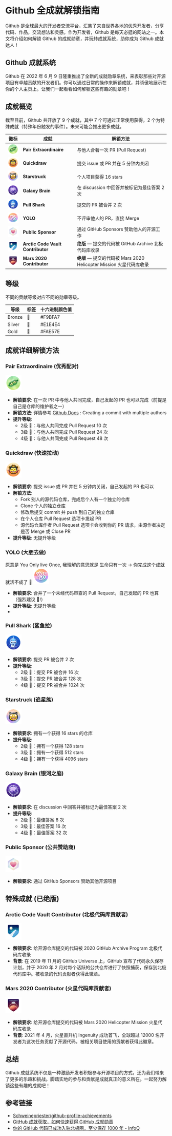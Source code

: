 
# Github 全成就解锁指南



Github 是全球最大的开发者交流平台，汇集了来自世界各地的优秀开发者，分享代码、作品，交流想法和灵感。作为开发者，Github 是每天必逛的网站之一。本文将介绍如何解锁 Github 的成就勋章，并玩转成就系统，助你成为 Github 成就达人！

## Github 成就系统

Github 在 2022 年 6 月 9 日隆重推出了全新的成就勋章系统，来表彰那些对开源项目有卓越贡献的开发者们。你可以通过日常的操作来解锁成就，并骄傲地展示在你的个人主页上。让我们一起看看如何解锁这些有趣的勋章吧！

## 成就概览

截至目前，Github 共开放了 9 个成就，其中 7 个可通过正常使用获得，2 个为特殊成就（特殊年份触发的事件）。未来可能会推出更多成就。

| 徽标 | 成就                | 解锁方法                                      |
| ---- | ------------------- | --------------------------------------------- |
| <img src="/images/pair-extraordinaire-default.png" width="50"> | **Pair Extraordinaire** | 与他人合著一次 PR (Pull Request)              |
| <img src="/images/quickdraw-default.png" width="50"> | **Quickdraw**         | 提交 issue 或 PR 并在 5 分钟内关闭            |
| <img src="/images/starstruck-default.png" width="50"> | **Starstruck**        | 个人项目获得 16 stars                        |
| <img src="/images/galaxy-brain-default.png" width="50"> | **Galaxy Brain**      | 在 discussion 中回答并被标记为最佳答案 2 次   |
| <img src="/images/pull-shark-default.png" width="50">| **Pull Shark**        | 提交的 PR 被合并 2 次                         |
| <img src="/images/yolo-default.png" width="50"> | **YOLO**              | 不评审他人的 PR，直接 Merge                   |
| <img src="/images/public-sponsor-default.png" width="50"> | **Public Sponsor**    | 通过 GitHub Sponsors 赞助他人的开源工作        |
| <img src="/images/arctic-code-vault-contributor-default.png" width="50"> | **Arctic Code Vault Contributor** | **绝版** — 提交的代码被 GitHub Archive 北极代码库收录 |
| <img src="/images/mars-2020-contributor-default.png" width="50"> | **Mars 2020 Contributor**        | **绝版** — 提交的代码被 Mars 2020 Helicopter Mission 火星代码库收录 |


## 等级

不同的贡献等级对应不同的勋章等级。

| 等级   | 标签  | 十六进制颜色值  |
| ------ | ----- | --------------- |
| Bronze | 🥉    | #F9BFA7          |
| Silver | 🥈    | #E1E4E4          |
| Gold   | 🥇    | #FAE57E          |

## 成就详细解锁方法

### Pair Extraordinaire (优秀配对)
<img src="/images/pair-extraordinaire-default.png" width="50">

- **解锁要求**: 在一次 PR 中与他人共同完成，自己发起的 PR 也可以完成（前提是自己是仓库的维护者之一）
- **解锁方法**: 详情参考 [Github Docs](https://docs.github.com/en/github/collaborating-with-issues-and-pull-requests/creating-a-commit-with-multiple-authors) : Creating a commit with multiple authors
- **提升等级**:
  - 2级 🥉：与他人共同完成 Pull Request 10 次
  - 3级 🥈：与他人共同完成 Pull Request 24 次
  - 4级 🥇：与他人共同完成 Pull Request 48 次

### Quickdraw (快速拉动)
<img src="/images/quickdraw-default.png" width="50">

- **解锁要求**: 提交 issue 或 PR 并在 5 分钟内关闭，自己发起的 PR 也可以
- **解锁方法**: 
  - Fork 别人的源代码仓库，完成后个人有一个独立的仓库
  - Clone 个人的独立仓库
  - 修改后提交 commit 并 push 到自己的独立仓库
  - 在个人仓库 Pull Request 选项卡发起 PR
  - 源代码仓库作者 Pull Request 选项卡会收到你的 PR 请求，由源作者决定是否 Merge 或 Close PR
- **提升等级**: 无提升等级

### YOLO (大胆去做)
原意是 You Only live Once, 我理解的意思就是 生命只有一次 -> 你完成这个成就就活不成了 🤣
<img src="/images/yolo-default.png" width="50">

- **解锁要求**: 合并了一个未经代码审查的 Pull Request，自己发起的 PR 也算（强烈建议 🤣!）
- **提升等级**: 无提升等级
- 
### Pull Shark (鲨鱼拉)
<img src="/images/pull-shark-default.png" width="50">

- **解锁要求**: 提交 PR 被合并 2 次
- **提升等级**:
  - 2级 🥉：提交 PR 被合并 16 次
  - 3级 🥈：提交 PR 被合并 128 次
  - 4级 🥇：提交 PR 被合并 1024 次

### Starstruck (追星族)
<img src="/images/starstruck-default.png" width="50">

- **解锁要求**: 拥有一个获得 16 stars 的仓库
- **提升等级**:
  - 2级 🥉：拥有一个获得 128 stars
  - 3级 🥈：拥有一个获得 512 stars
  - 4级 🥇：拥有一个获得 4096 stars

### Galaxy Brain (银河之脑)
<img src="/images/galaxy-brain-default.png" width="50">

- **解锁要求**: 在 discussion 中回答并被标记为最佳答案 2 次
- **提升等级**:
  - 2级 🥉：最佳答案 8 次
  - 3级 🥈：最佳答案 16 次
  - 4级 🥇：最佳答案 32 次

### Public Sponsor (公共赞助商)
<img src="/images/public-sponsor-default.png" width="50">

- **解锁要求**: 通过 GitHub Sponsors 赞助其他开源项目

## 特殊成就 (已绝版)

### Arctic Code Vault Contributor (北极代码库贡献者)
<img src="/images/arctic-code-vault-contributor-default.png" width="50">

- **解锁要求**: 给开源仓库提交的代码被 2020 GitHub Archive Program 北极代码库收录
- **背景**: 在 2019 年 11 月的 GitHub Universe 上，GitHub 宣布了代码永久保存计划，并于 2020 年 2 月对每个活跃的公共仓库进行了快照捕获，保存到北极代码库中。被收录的代码贡献者获得此徽章。

### Mars 2020 Contributor (火星代码库贡献者)
<img src="/images/mars-2020-contributor-default.png" width="50">

- **解锁要求**: 给开源仓库提交的代码被 Mars 2020 Helicopter Mission 火星代码库收录
- **背景**: 2021 年 4 月，火星直升机 Ingenuity 成功首飞，全球超过 12000 名开发者为这次任务贡献了开源代码，被相关项目使用的贡献者获得此徽章。

## 总结
Github 成就系统不仅是一种激励开发者积极参与开源项目的方式，还为我们带来了更多的乐趣和挑战。脚踏实地的参与和贡献是成就真正的意义所在。一起努力解锁这些有趣的成就吧！

## 参考链接
- [Schweinepriester/github-profile-achievements](https://github.com/Schweinepriester/github-profile-achievements)
- [GitHub 成就获取，如何快速获得 GitHub 成就勋章](https://juejin.cn/post/7156466154226057230)
- [你的 GitHub 代码已成功入驻北极圈，至少保存 1000 年 - InfoQ](https://www.infoq.com/)

